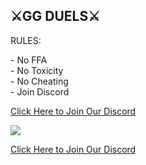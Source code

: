 ⚔️GG DUELS⚔️
------------

RULES:

\- No FFA  
\- No Toxicity  
\- No Cheating  
\- Join Discord

[Click Here to Join Our Discord](https://discord.gg/B23MamYQde)

![](https://cdn.discordapp.com/attachments/1029391012499570759/1143252903725908118/h43efwdqs.png)

[Click Here to Join Our Discord](https://discord.gg/B23MamYQde)
